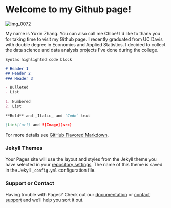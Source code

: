 # Welcome to my Github page!

![img_0072](https://user-images.githubusercontent.com/43330502/45607466-8a21ba80-ba01-11e8-9c32-047e18e1ee58.JPG)

My name is Yuxin Zhang. You can also call me Chloe! I'd like to thank you for taking time to visit my Github page. I recently graduated from UC Davis with double degree in Economics and Applied Statistics. I decided to collect the data science and data analysis projects I've done during the college. 


```markdown
Syntax highlighted code block

# Header 1
## Header 2
### Header 3

- Bulleted
- List

1. Numbered
2. List

**Bold** and _Italic_ and `Code` text

[Link](url) and ![Image](src)
```

For more details see [GitHub Flavored Markdown](https://guides.github.com/features/mastering-markdown/).

### Jekyll Themes

Your Pages site will use the layout and styles from the Jekyll theme you have selected in your [repository settings](https://github.com/Chloezhang96/hello-world/settings). The name of this theme is saved in the Jekyll `_config.yml` configuration file.

### Support or Contact

Having trouble with Pages? Check out our [documentation](https://help.github.com/categories/github-pages-basics/) or [contact support](https://github.com/contact) and we’ll help you sort it out.
